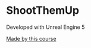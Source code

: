 # ShootThemUp

Developed with Unreal Engine 5

[Made by this course](https://www.udemy.com/course/unrealengine/)

